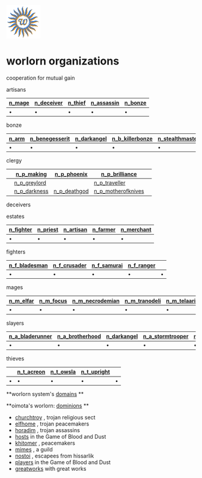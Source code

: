 ![wsun](assets/wsun.gif)

# worlorn organizations

cooperation for mutual gain

artisans

|  [n_mage](n_mage.md)  |  [n_deceiver](n_deceiver.md)  |  [n_thief](n_thief.md)  |  [n_assassin](n_assassin.md)  |  [n_bonze](n_bonze.md)  | 
| --------------------- | ----------------------------- | ----------------------- | ----------------------------- | ----------------------- | 
| •                     | •                             | •                       | •                             | •                       | 

bonze

|  [n_arm](n_arm.md)  |  [n_benegesserit](n_benegesserit.md)  |  [n_darkangel](n_darkangel.md)  |  [n_b_killerbonze](n_b_killerbonze.md)  |  [n_stealthmaster](n_stealthmaster.md)  | 
| ------------------- | ------------------------------------- | ------------------------------- | --------------------------------------- | --------------------------------------- | 
| •                   | •                                     | •                               | •                                       | •                                       | 

clergy

|   |  [n_p_making](n_p_making.md)      |  [n_p_phoenix](n_p_phoenix.md)    |  [n_p_brilliance](n_p_brilliance.md)          |   | 
| - | --------------------------------- | --------------------------------- | --------------------------------------------- | - | 
|   |  [n_p_greylord](n_p_greylord.md)  |                                   |  [n_p_traveller](n_p_traveller.md)            |   | 
|   |  [n_p_darkness](n_p_darkness.md)  |  [n_p_deathgod](n_p_deathgod.md)  |  [n_p_motherofknives](n_p_motherofknives.md)  |   | 

deceivers

estates

|  [n_fighter](n_fighter.md)  |  [n_priest](n_priest.md)  |  [n_artisan](n_artisan.md)  |  [n_farmer](n_farmer.md)  |  [n_merchant](n_merchant.md)  | 
| --------------------------- | ------------------------- | --------------------------- | ------------------------- | ----------------------------- | 
| •                           | •                         | •                           | •                         | •                             | 

fighters

|  [n_f_bladesman](n_f_bladesman.md)  |  [n_f_crusader](n_f_crusader.md)  |  [n_f_samurai](n_f_samurai.md)  |  [n_f_ranger](n_f_ranger.md)  |   | 
| ----------------------------------- | --------------------------------- | ------------------------------- | ----------------------------- | - | 
| •                                   | •                                 | •                               | •                             | • | 

mages

|  [n_m_elfar](n_m_elfar.md)  |  [n_m_focus](n_m_focus.md)  |  [n_m_necrodemian](n_m_necrodemian.md)  |  [n_m_tranodeli](n_m_tranodeli.md)  |  [n_m_telaarian](n_m_telaarian.md)  | 
| --------------------------- | --------------------------- | --------------------------------------- | ----------------------------------- | ----------------------------------- | 
| •                           | •                           | •                                       | •                                   | •                                   | 

slayers

|  [n_a_bladerunner](n_a_bladerunner.md)  |  [n_a_brotherhood](n_a_brotherhood.md)  |  [n_darkangel](n_darkangel.md)  |  [n_a_stormtrooper](n_a_stormtrooper.md)  |  [n_stealthmaster](n_stealthmaster.md)  | 
| --------------------------------------- | --------------------------------------- | ------------------------------- | ----------------------------------------- | --------------------------------------- | 
| •                                       | •                                       | •                               | •                                         | •                                       | 

thieves

|   |  [n_t_acreon](n_t_acreon.md)  |  [n_t_owsla](n_t_owsla.md)  |  [n_t_upright](n_t_upright.md)  |   | 
| - | ----------------------------- | --------------------------- | ------------------------------- | - | 
| • | •                             | •                           | •                               | • | 

 **worlorn system's  [domains](domains.md) **

 **oimota's worlorn:  [dominions](dominions.md) ** 

*  [churchtroy](churchtroy.md) , trojan religious sect 
*  [elfhome](elfhome.md) , trojan peacemakers 
*  [horadim](horadim.md) , trojan assassins 
*  [hosts](hosts.md)  in the Game of Blood and Dust 
*  [khitomer](khitomer.md) , peacemakers 
*  [mimes](mimes.md) , a guild 
*  [nostoi](nostoi.md) , escapees from hissarlik 
*  [players](players.md)  in the Game of Blood and Dust 
*  [greatworks](greatworks.md)  with great works 

 